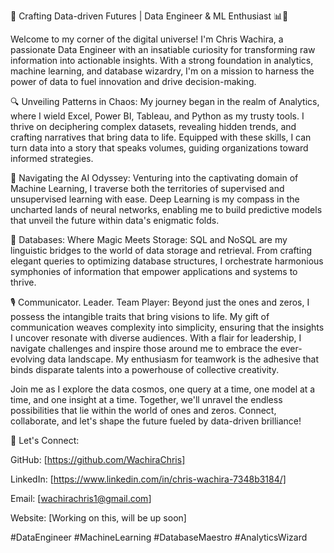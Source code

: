 🚀 Crafting Data-driven Futures | Data Engineer & ML Enthusiast 📊🤖

Welcome to my corner of the digital universe! I'm Chris Wachira, a passionate Data Engineer with an insatiable curiosity for transforming raw information into actionable insights. With a strong foundation in analytics, machine learning, and database wizardry, I'm on a mission to harness the power of data to fuel innovation and drive decision-making.

🔍 Unveiling Patterns in Chaos:
My journey began in the realm of Analytics, where I wield Excel, Power BI, Tableau, and Python as my trusty tools. I thrive on deciphering complex datasets, revealing hidden trends, and crafting narratives that bring data to life. Equipped with these skills, I can turn data into a story that speaks volumes, guiding organizations toward informed strategies.

🤖 Navigating the AI Odyssey:
Venturing into the captivating domain of Machine Learning, I traverse both the territories of supervised and unsupervised learning with ease. Deep Learning is my compass in the uncharted lands of neural networks, enabling me to build predictive models that unveil the future within data's enigmatic folds.

💾 Databases: Where Magic Meets Storage:
SQL and NoSQL are my linguistic bridges to the world of data storage and retrieval. From crafting elegant queries to optimizing database structures, I orchestrate harmonious symphonies of information that empower applications and systems to thrive.

🎙️ Communicator. Leader. Team Player:
Beyond just the ones and zeros, I possess the intangible traits that bring visions to life. My gift of communication weaves complexity into simplicity, ensuring that the insights I uncover resonate with diverse audiences. With a flair for leadership, I navigate challenges and inspire those around me to embrace the ever-evolving data landscape. My enthusiasm for teamwork is the adhesive that binds disparate talents into a powerhouse of collective creativity.

Join me as I explore the data cosmos, one query at a time, one model at a time, and one insight at a time. Together, we'll unravel the endless possibilities that lie within the world of ones and zeros. Connect, collaborate, and let's shape the future fueled by data-driven brilliance!

🌌 Let's Connect:

GitHub: [https://github.com/WachiraChris]

LinkedIn: [https://www.linkedin.com/in/chris-wachira-7348b3184/]

Email: [wachirachris1@gmail.com]

Website: [Working on this, will be up soon]

#DataEngineer #MachineLearning #DatabaseMaestro #AnalyticsWizard
